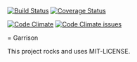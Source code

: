 [![Build Status](https://travis-ci.org/mmmpa/garrison.svg)](https://travis-ci.org/mmmpa/garrison)
[![Coverage Status](https://coveralls.io/repos/mmmpa/garrison/badge.svg?branch=master&service=github)](https://coveralls.io/github/mmmpa/garrison?branch=master)

[![Code Climate](https://codeclimate.com/github/mmmpa/garrison/badges/gpa.svg)](https://codeclimate.com/github/mmmpa/garrison)
[![Code Climate issues](https://codeclimate.com/github/mmmpa/garrison/badges/issue_count.svg)](https://codeclimate.com/github/mmmpa/garrison)

= Garrison

This project rocks and uses MIT-LICENSE.
